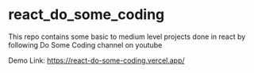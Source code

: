 # react_do_some_coding
This repo contains some basic to medium level projects done in react by following Do Some Coding channel on youtube

Demo Link: https://react-do-some-coding.vercel.app/
